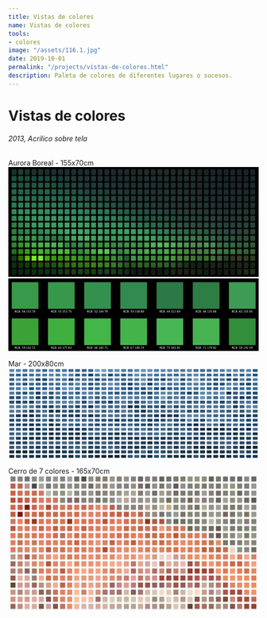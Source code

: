 ```yaml
---
title: Vistas de colores
name: Vistas de colores
tools:
- colores
image: "/assets/116.1.jpg"
date: 2019-10-01
permalink: "/projects/vistas-de-colores.html"
description: Paleta de colores de diferentes lugares o sucesos.
---
```


# Vistas de colores
###### 2013, Acrilico sobre tela

Aurora Boreal - 155x70cm
![preview](/assets/116.1.jpg)
![preview](/assets/116.1-1.jpg)

Mar - 200x80cm
![preview](/assets/116.2.jpg)

Cerro de 7 colores - 165x70cm
![preview](/assets/116.3.jpg)